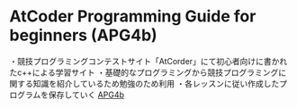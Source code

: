 ﻿# AtCoder Programming Guide for beginners (APG4b)
・競技プログラミングコンテストサイト「AtCorder」にて初心者向けに書かれたc++による学習サイト
・基礎的なプログラミングから競技プログラミングに関する知識を紹介しているため勉強のため利用
・各レッスンに従い作成したプログラムを保存していく
[APG4b](https://atcoder.jp/contests/apg4b)